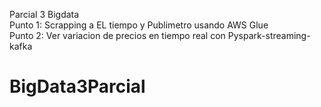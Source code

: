 Parcial 3 Bigdata <br/>
Punto 1: Scrapping a EL tiempo y Publimetro usando AWS Glue <br/>
Punto 2: Ver variacion de precios en tiempo real con Pyspark-streaming-kafka <br/>
# BigData3Parcial
